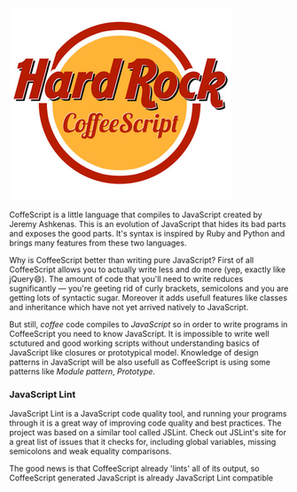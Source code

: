 ![Hard Rock Coffeescript](assets/hard_rock.jpg)

CoffeScript is a little language that compiles to JavaScript created by Jeremy Ashkenas. This is an evolution of JavaScript that hides its bad parts and exposes the good parts. It's syntax is inspired by Ruby and Python and brings many features from these two languages.

Why is CoffeeScript better than writing pure JavaScript? First of all CoffeeScript allows you to actually write less and do more (yep, exactly like jQuery:smile:). The amount of code that you'll need to write reduces sugnificantly — you're geeting rid of curly brackets, semicolons and you are getting lots of syntactic sugar. Moreover it adds usefull features like classes and inheritance which have not yet arrived natively to JavaScript.

But still, *coffee* code compiles to *JavaScript* so in order to write programs in CoffeeScript you need to know JavaScript. It is impossible to write well sctutured and good working scripts without understanding basics of JavaScript like closures or prototypical model. Knowledge of design patterns in JavaScript will be also usefull as CoffeeScript is using some patterns like *Module pattern*, *Prototype*.

### JavaScript Lint

JavaScript Lint is a JavaScript code quality tool, and running your programs through it is a great way of improving code quality and best practices. The project was based on a similar tool called JSLint. Check out JSLint's site for a great list of issues that it checks for, including global variables, missing semicolons and weak equality comparisons.

The good news is that CoffeeScript already 'lints' all of its output, so CoffeeScript generated JavaScript is already JavaScript Lint compatible

